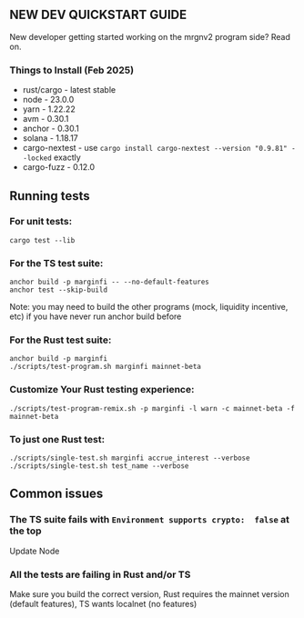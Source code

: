 ## NEW DEV QUICKSTART GUIDE

New developer getting started working on the mrgnv2 program side? Read on.

### Things to Install (Feb 2025)

* rust/cargo - latest stable
* node - 23.0.0
* yarn - 1.22.22
* avm - 0.30.1
* anchor - 0.30.1
* solana - 1.18.17
* cargo-nextest - use `cargo install cargo-nextest --version "0.9.81" --locked` exactly
* cargo-fuzz - 0.12.0

## Running tests


### For unit tests:
```
cargo test --lib
```

### For the TS test suite:

```
anchor build -p marginfi -- --no-default-features
anchor test --skip-build
```
Note: you may need to build the other programs (mock, liquidity incentive, etc) if you have never run anchor build before

### For the Rust test suite:

```
anchor build -p marginfi
./scripts/test-program.sh marginfi mainnet-beta
```

### Customize Your Rust testing experience:

```
./scripts/test-program-remix.sh -p marginfi -l warn -c mainnet-beta -f mainnet-beta
```

### To just one Rust test:

```
./scripts/single-test.sh marginfi accrue_interest --verbose
./scripts/single-test.sh test_name --verbose
```

## Common issues

### The TS suite fails with `Environment supports crypto:  false` at the top
Update Node

### All the tests are failing in Rust and/or TS
Make sure you build the correct version, Rust requires the mainnet version (default features), TS wants localnet (no features)



